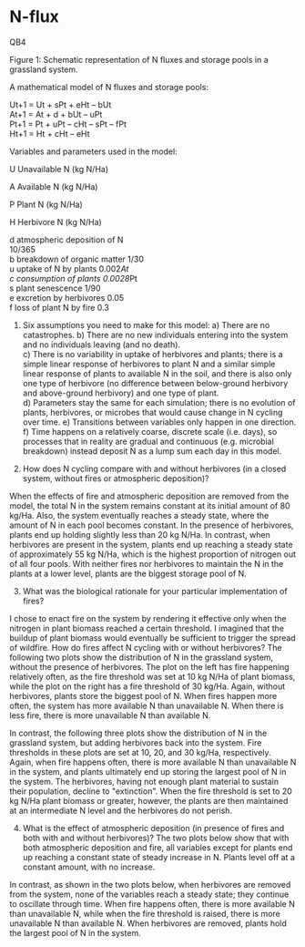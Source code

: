 # N-flux
QB4

Figure 1: Schematic representation of N fluxes and storage pools in a grassland system.




A mathematical model of N fluxes and storage pools:

Ut+1  =  Ut + sPt + eHt – bUt                                    
At+1  =  At + d + bUt – uPt                                    
Pt+1  =  Pt + uPt – cHt – sPt – fPt               
Ht+1  =  Ht + cHt – eHt                                        




Variables and parameters used in the model:

U
Unavailable N (kg N/Ha)

A
Available N (kg N/Ha)

P
Plant N (kg N/Ha)

H
Herbivore N (kg N/Ha)




d
atmospheric deposition of N            
10/365  
b
breakdown of organic matter
1/30  
u
uptake of N by plants
0.002*At   
c
consumption of plants
0.0028*Pt    
s
plant senescence
1/90  
e
excretion by herbivores
0.05  
f
loss of plant N by fire
0.3  



1.  Six assumptions you need to make for this model:
	a) There are no catastrophes.
	b) There are no new individuals entering into the system and no individuals leaving (and no death).  
	c) There is no variability in uptake of herbivores and plants; there is a simple linear response of herbivores to plant N and a similar simple linear response of plants to available N in the soil, and there is also only one type of herbivore (no difference between below-ground herbivory and above-ground herbivory) and one type of plant.  
	d) Parameters stay the same for each simulation; there is no evolution of plants, herbivores, or microbes that would cause change in N cycling over time.
	e) Transitions between variables only happen in one direction.
	f) Time happens on a relatively coarse, discrete scale (i.e. days), so processes that in reality are gradual and continuous (e.g. microbial breakdown) instead deposit N as a lump sum each day in this model.  
  
2.  How does N cycling compare with and without herbivores (in a closed system, without fires or atmospheric deposition)?

When the effects of fire and atmospheric deposition are removed from the model, the total N in the system remains constant at its initial amount of 80 kg/Ha.  Also, the system eventually reaches a steady state, where the amount of N in each pool becomes constant.  In the presence of herbivores, plants end up holding slightly less than 20 kg N/Ha.  In contrast, when herbivores are present in the system, plants end up reaching a steady state of approximately 55 kg N/Ha, which is the highest proportion of nitrogen out of all four pools.  With neither fires nor herbivores to maintain the N in the plants at a lower level, plants are the biggest storage pool of N.  

3.  What was the biological rationale for your particular implementation of fires?  

I chose to enact fire on the system by rendering it effective only when the nitrogen in plant biomass reached a certain threshold.  I imagined that the buildup of plant biomass would eventually be sufficient to trigger the spread of wildfire.
     How do fires affect N cycling with or without herbivores?
The following two plots show the distribution of N in the grassland system, without the presence of herbivores.  The plot on the left has fire happening relatively often, as the fire threshold was set at 10 kg N/Ha of plant biomass, while the plot on the right has a fire threshold of 30 kg/Ha.  Again, without herbivores, plants store the biggest pool of N.  When fires happen more often, the system has more available N than unavailable N.  When there is less fire, there is more unavailable N than available N.
 
In contrast, the following three plots show the distribution of N in the grassland system, but adding herbivores back into the system.  Fire thresholds in these plots are set at 10, 20, and 30 kg/Ha, respectively.  Again, when fire happens often, there is more available N than unavailable N in the system, and plants ultimately end up storing the largest pool of N in the system.  The herbivores, having not enough plant material to sustain their population, decline to "extinction".  When the fire threshold is set to 20 kg N/Ha plant biomass or greater, however, the plants are then maintained at an intermediate N level and the herbivores do not perish.  


4.  What is the effect of atmospheric deposition (in presence of fires and both with and without herbivores)?
The two plots below show that with both atmospheric deposition and fire, all variables except for plants end up reaching a constant state of steady increase in N.  Plants level off at a constant amount, with no increase.
 
In contrast, as shown in the two plots below, when herbivores are removed from the system, none of the variables reach a steady state; they continue to oscillate through time.  When fire happens often, there is more available N than unavailable N, while when the fire threshold is raised, there is more unavailable N than available N.  When herbivores are removed, plants hold the largest pool of N in the system.

